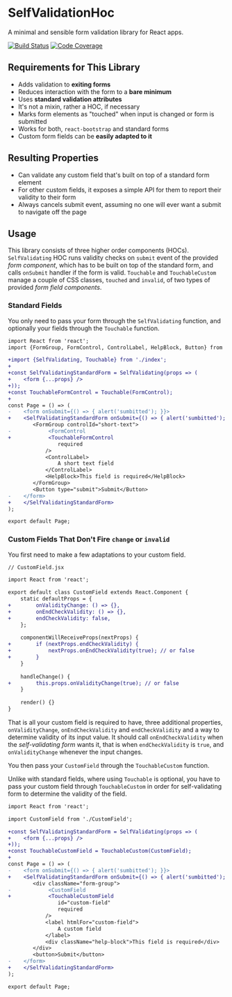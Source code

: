 # SelfValidationHoc

A minimal and sensible form validation library for React apps.

[![Build Status](https://travis-ci.org/luka-zitnik/self-validation-hoc.svg?branch=master)](https://travis-ci.org/luka-zitnik/self-validation-hoc)
[![Code Coverage](https://codecov.io/gh/luka-zitnik/self-validation-hoc/branch/master/graph/badge.svg)](https://codecov.io/gh/luka-zitnik/self-validation-hoc)

## Requirements for This Library

- Adds validation to **exiting forms**
- Reduces interaction with the form to a **bare minimum**
- Uses **standard validation attributes**
- It's not a mixin, rather a HOC, if necessary
- Marks form elements as "touched" when input is changed or form is submitted
- Works for both, `react-bootstrap` and standard forms
- Custom form fields can be **easily adapted to it**

## Resulting Properties

- Can validate any custom field that's built on top of a standard form element
- For other custom fields, it exposes a simple API for them to report their validity to their form
- Always cancels submit event, assuming no one will ever want a submit to navigate off the page

## Usage

This library consists of three higher order components (HOCs). `SelfValidating` HOC runs validity checks on `submit` event of the provided *form component*, which has to be built on top of the standard form, and calls `onSubmit` handler if the form is valid. `Touchable` and `TouchableCustom` manage a couple of CSS classes, `touched` and `invalid`, of two types of provided *form field components*.

### Standard Fields

You only need to pass your form through the `SelfValidating` function, and optionally your fields through the `Touchable` function.

```diff
import React from 'react';
import {FormGroup, FormControl, ControlLabel, HelpBlock, Button} from 'react-bootstrap';

+import {SelfValidating, Touchable} from './index';
+
+const SelfValidatingStandardForm = SelfValidating(props => (
+    <form {...props} />
+));
+const TouchableFormControl = Touchable(FormControl);
+
const Page = () => (
-    <form onSubmit={() => { alert('sumbitted'); }}>
+    <SelfValidatingStandardForm onSubmit={() => { alert('sumbitted'); }}>
        <FormGroup controlId="short-text">
-            <FormControl
+            <TouchableFormControl
                required
            />
            <ControlLabel>
                A short text field
            </ControlLabel>
            <HelpBlock>This field is required</HelpBlock>
        </FormGroup>
        <Button type="submit">Submit</Button>
-    </form>
+    </SelfValidatingStandardForm>
);

export default Page;
```

### Custom Fields That Don't Fire `change` or `invalid`

You first need to make a few adaptations to your custom field.

```diff
// CustomField.jsx

import React from 'react';

export default class CustomField extends React.Component {
    static defaultProps = {
+        onValidityChange: () => {},
+        onEndCheckValidity: () => {},
+        endCheckValidity: false,
    };
    
    componentWillReceiveProps(nextProps) {
+        if (nextProps.endCheckValidity) {
+            nextProps.onEndCheckValidity(true); // or false
+        }
    }
    
    handleChange() {
+        this.props.onValidityChange(true); // or false
    }
    
    render() {}
}
```

That is all your custom field is required to have, three additional properties, `onValidityChange`, `onEndCheckValidity` and `endCheckValidity` and a way to determine validity of its input value. It should call `onEndCheckValidity` when the *self-validating form* wants it, that is when `endCheckValidity` is `true`, and `onValidityChange` whenever the input changes.

You then pass your `CustomField` through the `TouchableCustom` function.

Unlike with standard fields, where using `Touchable` is optional, you have to pass your custom field through `TouchableCustom` in order for self-validating form to determine the validity of the field.

```diff
import React from 'react';

import CustomField from './CustomField';

+const SelfValidatingStandardForm = SelfValidating(props => (
+    <form {...props} />
+));
+const TouchableCustomField = TouchableCustom(CustomField);
+
const Page = () => (
-    <form onSubmit={() => { alert('sumbitted'); }}>
+    <SelfValidatingStandardForm onSubmit={() => { alert('sumbitted'); }}>
        <div className="form-group">
-            <CustomField
+            <TouchableCustomField
                id="custom-field"
                required
            />
            <label htmlFor="custom-field">
                A custom field
            </label>
            <div className="help-block">This field is required</div>
        </div>
        <button>Submit</button>
-    </form>
+    </SelfValidatingStandardForm>
);

export default Page;
```
